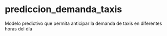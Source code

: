 # prediccion_demanda_taxis
Modelo predictivo que permita anticipar la demanda de taxis en diferentes horas del día 
